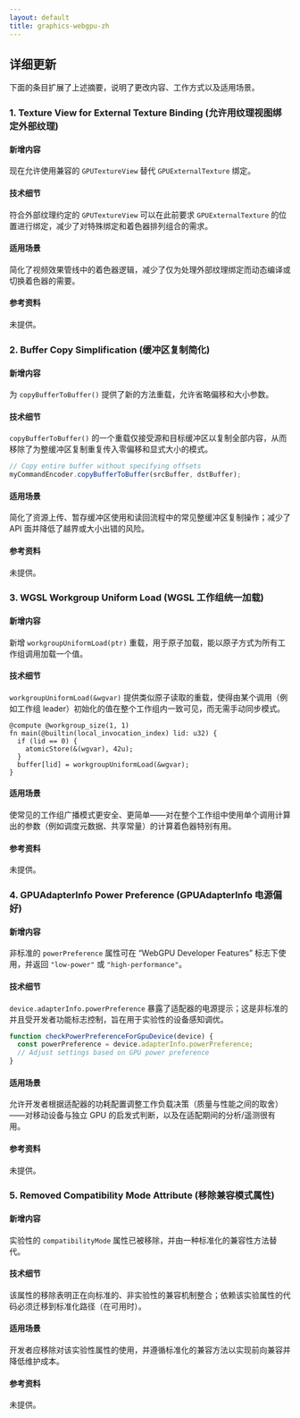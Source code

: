 ```yaml
---
layout: default
title: graphics-webgpu-zh
---
```


## 详细更新

下面的条目扩展了上述摘要，说明了更改内容、工作方式以及适用场景。

### 1. Texture View for External Texture Binding (允许用纹理视图绑定外部纹理)

#### 新增内容
现在允许使用兼容的 `GPUTextureView` 替代 `GPUExternalTexture` 绑定。

#### 技术细节
符合外部纹理约定的 `GPUTextureView` 可以在此前要求 `GPUExternalTexture` 的位置进行绑定，减少了对特殊绑定和着色器排列组合的需求。

#### 适用场景
简化了视频效果管线中的着色器逻辑，减少了仅为处理外部纹理绑定而动态编译或切换着色器的需要。

#### 参考资料
未提供。

### 2. Buffer Copy Simplification (缓冲区复制简化)

#### 新增内容
为 `copyBufferToBuffer()` 提供了新的方法重载，允许省略偏移和大小参数。

#### 技术细节
`copyBufferToBuffer()` 的一个重载仅接受源和目标缓冲区以复制全部内容，从而移除了为整缓冲区复制重复传入零偏移和显式大小的模式。

```javascript
// Copy entire buffer without specifying offsets
myCommandEncoder.copyBufferToBuffer(srcBuffer, dstBuffer);
```

#### 适用场景
简化了资源上传、暂存缓冲区使用和读回流程中的常见整缓冲区复制操作；减少了 API 面并降低了越界或大小出错的风险。

#### 参考资料
未提供。

### 3. WGSL Workgroup Uniform Load (WGSL 工作组统一加载)

#### 新增内容
新增 `workgroupUniformLoad(ptr)` 重载，用于原子加载，能以原子方式为所有工作组调用加载一个值。

#### 技术细节
`workgroupUniformLoad(&wgvar)` 提供类似原子读取的重载，使得由某个调用（例如工作组 leader）初始化的值在整个工作组内一致可见，而无需手动同步模式。

```wgsl
@compute @workgroup_size(1, 1)
fn main(@builtin(local_invocation_index) lid: u32) {
  if (lid == 0) {
    atomicStore(&(wgvar), 42u);
  }
  buffer[lid] = workgroupUniformLoad(&wgvar);
}
```

#### 适用场景
使常见的工作组广播模式更安全、更简单——对在整个工作组中使用单个调用计算出的参数（例如调度元数据、共享常量）的计算着色器特别有用。

#### 参考资料
未提供。

### 4. GPUAdapterInfo Power Preference (GPUAdapterInfo 电源偏好)

#### 新增内容
非标准的 `powerPreference` 属性可在 “WebGPU Developer Features” 标志下使用，并返回 `"low-power"` 或 `"high-performance"`。

#### 技术细节
`device.adapterInfo.powerPreference` 暴露了适配器的电源提示；这是非标准的并且受开发者功能标志控制，旨在用于实验性的设备感知调优。

```javascript
function checkPowerPreferenceForGpuDevice(device) {
  const powerPreference = device.adapterInfo.powerPreference;
  // Adjust settings based on GPU power preference
}
```

#### 适用场景
允许开发者根据适配器的功耗配置调整工作负载决策（质量与性能之间的取舍）——对移动设备与独立 GPU 的启发式判断，以及在适配期间的分析/遥测很有用。

#### 参考资料
未提供。

### 5. Removed Compatibility Mode Attribute (移除兼容模式属性)

#### 新增内容
实验性的 `compatibilityMode` 属性已被移除，并由一种标准化的兼容性方法替代。

#### 技术细节
该属性的移除表明正在向标准的、非实验性的兼容机制整合；依赖该实验属性的代码必须迁移到标准化路径（在可用时）。

#### 适用场景
开发者应移除对该实验性属性的使用，并遵循标准化的兼容方法以实现前向兼容并降低维护成本。

#### 参考资料
未提供。
